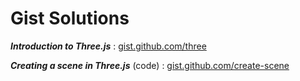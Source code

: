 # Gist Solutions

***Introduction to Three.js*** : [gist.github.com/three](https://gist.github.com/Swadesh-Panda/d72dbe6cdf62f956d43ce4ac836cfb98)

***Creating a scene in Three.js*** (code) : [gist.github.com/create-scene](https://gist.github.com/Swadesh-Panda/04b2ab714ae8f2438f01af1169910d9d)